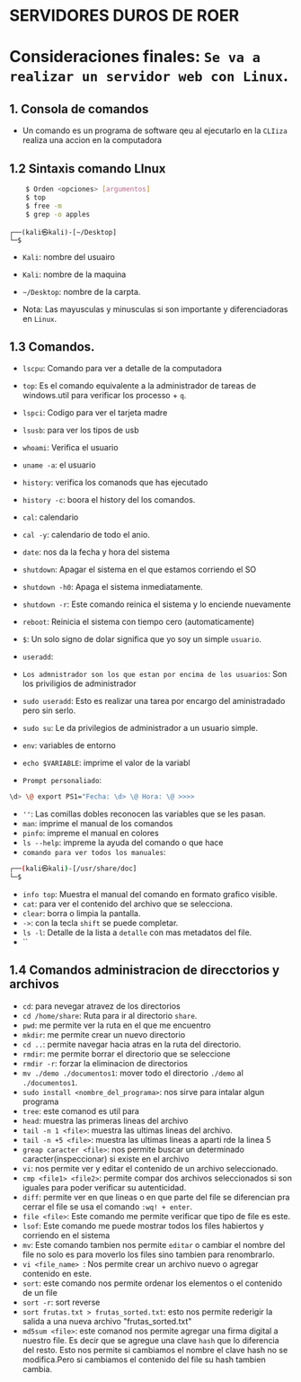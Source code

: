 # SERVIDORES DUROS DE ROER

# Consideraciones finales: `Se va a realizar un servidor web con Linux`.
## 1. Consola de comandos
* Un comando es un programa de software qeu al ejecutarlo en la `CLIiza` realiza una accion en la computadora
## 1.2 Sintaxis comando LInux
```bash
    $ Orden <opciones> [argumentos]
    $ top
    $ free -m
    $ grep -o apples
```
```kali
┌──(kali㉿kali)-[~/Desktop]
└─$ 

```
* `Kali`: nombre del usuairo
* `Kali`: nombre de la maquina
* `~/Desktop`: nombre de la carpta.

* Nota: Las mayusculas y minusculas si son importante y diferenciadoras en `Linux`.
## 1.3 Comandos.
* `lscpu`: Comando para ver a detalle de la computadora
* `top`: Es el comando equivalente a la administrador de tareas de windows.util para verificar los processo + `q`.
* `lspci`: Codigo para ver el tarjeta madre
* `lsusb`: para ver los tipos de usb
* `whoami`: Verifica el  usuario
* `uname -a`: el usuario
* `history`: verifica los comanods que has ejecutado
* `history -c`: boora el history del los comandos.
* `cal`: calendario
* `cal -y`: calendario de todo el anio.
* `date`: nos da la fecha y hora del sistema
* `shutdown`: Apagar el sistema en el que estamos corriendo el SO
* `shutdown -h0`: Apaga el sistema inmediatamente.
* `shutdown -r`: Este comando reinica el sistema y lo enciende nuevamente
* `reboot`: Reinicia el sistema con tiempo cero (automaticamente)
* `$`: Un solo signo de dolar significa que yo soy un simple `usuario`.
* `useradd`:

* `Los admnistrador son los que estan por encima de los usuarios`: Son los priviligios de administrador
* `sudo useradd`: Esto es  realizar una tarea por encargo del aministradado pero sin serlo.
* `sudo su`: Le da privilegios de administrador a un usuario simple.
* `env`: variables de entorno
* `echo $VARIABLE`: imprime el valor de la variabl

* `Prompt personaliado`: 

```bash
\d> \@ export PS1="Fecha: \d> \@ Hora: \@ >>>>

```
* `''`: Las comillas dobles reconocen las variables que se les pasan.
* `man`: imprime el manual de los comandos
* `pinfo`: impreme el manual en colores
* `ls --help`: impreme la ayuda del comando o que hace
* `comando para ver todos los manuales`:
```bash
┌──(kali㉿kali)-[/usr/share/doc]
└─$ 
```

* `info top`: Muestra el manual del comando en formato grafico visible.
* `cat`: para ver el contenido del archivo que se selecciona.
* `clear`: borra o limpia la pantalla.
* `->`: con la tecla `shift` se puede completar.
* `ls -l`: Detalle de la lista a `detalle` con mas metadatos del file.
* ``
## 1.4 Comandos administracion de direcctorios y archivos

* `cd`: para nevegar atravez de los directorios
* `cd /home/share`: Ruta para ir al directorio `share`.
* `pwd`: me permite ver la ruta en el que me encuentro
* `mkdir`: me permite crear un nuevo directorio 
* `cd ..`: permite navegar hacia atras en la ruta del directorio.
* `rmdir`: me permite borrar el directorio que  se seleccione
* `rmdir -r`: forzar la eliminacion de directorios
* `mv ./demo ./documentos1`: mover todo el directorio `./demo` al `./documentos1`.
* `sudo install <nombre_del_programa>`: nos sirve para intalar algun programa
* `tree`: este comanod es util para
* `head`: muestra las primeras lineas del archivo
* `tail -n 1 <file>`: muestra las ultimas lineas del archivo.
* `tail -n +5 <file>`: muestra las ultimas lineas a aparti rde la linea 5
* `greap caracter <file>`: nos permite buscar un determinado caracter(inspeccionar) si existe en el archivo
* `vi`: nos permite ver y editar el contenido de un archivo seleccionado.
* `cmp <file1> <file2>`: permite compar dos archivos seleccionados si son iguales para poder verificar su autenticidad.
* `diff`: permite ver en que lineas o en que parte del file se diferencian pra cerrar el file se usa el comando `:wq! + enter`.
* `file <file>`: Este comando me permite verificar que tipo de file es este.
* `lsof`: Este comando me puede mostrar todos los files habiertos y corriendo en el sistema
* `mv`: Este comando tambien nos permite `editar` o cambiar el nombre del file no solo es para moverlo los files sino tambien para renombrarlo.
* `vi <file_name> `: Nos permite crear un archivo nuevo o agregar contenido en este.
* `sort`: este comando nos permite ordenar los elementos o el contenido de un file
* `sort -r`: sort reverse
* `sort frutas.txt > frutas_sorted.txt`: esto nos permite rederigir la salida  a una nueva archivo "frutas_sorted.txt"
* `md5sum <file>`: este comanod nos permite agregar una firma digital a nuestro file. Es decir que se agregue una clave `hash` que lo diferencia del resto. Esto nos permite si cambiamos el nombre el clave hash no se modifica.Pero si cambiamos el contenido del file su hash tambien cambia.